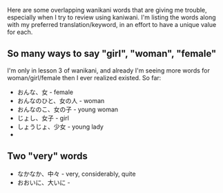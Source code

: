Here are some overlapping wanikani words that are giving me trouble, especially when I try to review using kaniwani. I'm listing the words along with my preferred translation/keyword, in an effort to have a unique value for each.

## So many ways to say "girl", "woman", "female"

I'm only in lesson 3 of wanikani, and already I'm seeing more words for woman/girl/female then I ever realized existed. So far:

* おんな、女 - female
* おんなのひと、女の人 - woman
* おんなのこ、女の子 - young woman
* じょし、女子 - girl
* しょうじょ、少女 - young lady
* 

## Two "very" words

* なかなか、中々 - very, considerably, quite
* おおいに、大いに - 

